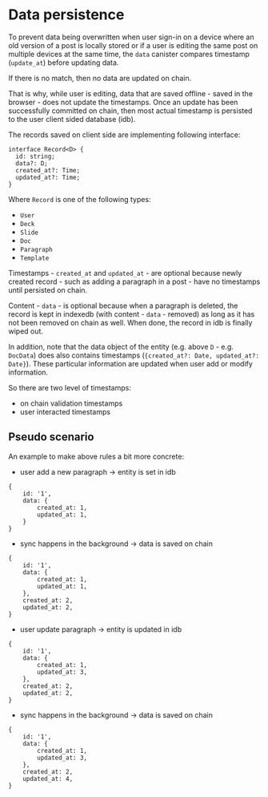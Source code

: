 # Data persistence

To prevent data being overwritten when user sign-in on a device where an old version of a post is locally stored or if a user is editing the same post on multiple devices at the same time, the `data` canister compares timestamp (`update_at`) before updating data.

If there is no match, then no data are updated on chain.

That is why, while user is editing, data that are saved offline - saved in the browser - does not update the timestamps. Once an update has been successfully committed on chain, then most actual timestamp is persisted to the user client sided database (idb).

The records saved on client side are implementing following interface:

```
interface Record<D> {
  id: string;
  data?: D;
  created_at?: Time;
  updated_at?: Time;
}
```

Where `Record` is one of the following types:

- `User`
- `Deck`
- `Slide`
- `Doc`
- `Paragraph`
- `Template`

Timestamps - `created_at` and `updated_at` - are optional because newly created record - such as adding a paragraph in a post - have no timestamps until persisted on chain.

Content - `data` - is optional because when a paragraph is deleted, the record is kept in indexedb (with content - `data` - removed) as long as it has not been removed on chain as well. When done, the record in idb is finally wiped out.

In addition, note that the data object of the entity (e.g. above `D` - e.g. `DocData`) does also contains timestamps (`{created_at?: Date, updated_at?: Date}`).
These particular information are updated when user add or modify information.

So there are two level of timestamps:

- on chain validation timestamps
- user interacted timestamps

## Pseudo scenario

An example to make above rules a bit more concrete:

- user add a new paragraph -> entity is set in idb

```
{
    id: '1',
    data: {
        created_at: 1,
        updated_at: 1,
    }
}
```

- sync happens in the background -> data is saved on chain

```
{
    id: '1',
    data: {
        created_at: 1,
        updated_at: 1,
    },
    created_at: 2,
    updated_at: 2,
}
```

- user update paragraph -> entity is updated in idb

```
{
    id: '1',
    data: {
        created_at: 1,
        updated_at: 3,
    },
    created_at: 2,
    updated_at: 2,
}
```

- sync happens in the background -> data is saved on chain

```
{
    id: '1',
    data: {
        created_at: 1,
        updated_at: 3,
    },
    created_at: 2,
    updated_at: 4,
}
```
